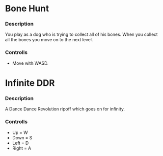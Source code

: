 # Bone Hunt
### Description
You play as a dog who is trying to collect all of his bones.
When you collect all the bones you move on to the next level.
### Controlls
* Move with WASD.
# Infinite DDR
### Description
A Dance Dance Revolution ripoff which goes on for infinity.
### Controlls
* Up = W
* Down = S
* Left = D
* Right = A
